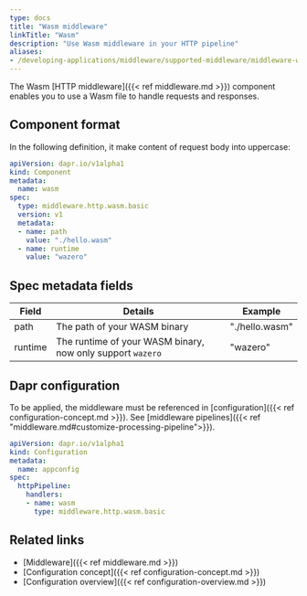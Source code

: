 ```yaml
---
type: docs
title: "Wasm middleware"
linkTitle: "Wasm"
description: "Use Wasm middleware in your HTTP pipeline"
aliases:
- /developing-applications/middleware/supported-middleware/middleware-wasm/
---
```


The Wasm [HTTP middleware]({{< ref middleware.md >}}) component enables you to use a Wasm file to handle requests and responses.

## Component format

In the following definition, it make content of request body into uppercase:

```yaml
apiVersion: dapr.io/v1alpha1
kind: Component
metadata:
  name: wasm
spec:
  type: middleware.http.wasm.basic
  version: v1
  metadata:
  - name: path
    value: "./hello.wasm"
  - name: runtime
    value: "wazero"
```

## Spec metadata fields

| Field | Details | Example |
|-------|---------|---------|
| path | The path of your WASM binary | "./hello.wasm" |
| runtime | The runtime of your WASM binary, now only support `wazero` | "wazero" |


## Dapr configuration

To be applied, the middleware must be referenced in [configuration]({{< ref configuration-concept.md >}}). See [middleware pipelines]({{< ref "middleware.md#customize-processing-pipeline">}}).

```yaml
apiVersion: dapr.io/v1alpha1
kind: Configuration
metadata:
  name: appconfig
spec:
  httpPipeline:
    handlers:
    - name: wasm
      type: middleware.http.wasm.basic
```

## Related links

- [Middleware]({{< ref middleware.md >}})
- [Configuration concept]({{< ref configuration-concept.md >}})
- [Configuration overview]({{< ref configuration-overview.md >}})
